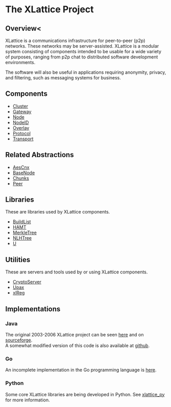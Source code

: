 <h1 class="libTop">The XLattice Project</h1>

## Overview<

XLattice is a communications infrastructure for peer-to-peer (p2p)
networks.  These networks may be server-assisted.
XLattice is a modular system consisting of components intended
to be usable for a wide variety of purposes, ranging from p2p chat to
distributed software development environments.

The software will also be useful in applications requiring
anonymity, privacy, and filtering, such as messaging systems
for business.

## Components

* [Cluster](https://jddixon.github.io/xlattice/cluster.html)
* [Gateway](https://jddixon.github.io/xlattice/gateway.html)
* [Node](https://jddixon.github.io/xlattice/node.html)
* [NodeID](https://jddixon.github.io/xlattice/nodeID.html)
* [Overlay](https://jddixon.github.io/xlattice/overlay.html)
* [Protocol](https://jddixon.github.io/xlattice/protocol.html)
* [Transport](https://jddixon.github.io/xlattice/transport.html)

## Related Abstractions

* [AesCnx](https://jddixon.github.io/xlattice/aesCnx.html)
* [BaseNode](https://jddixon.github.io/xlattice/baseNode.html)
* [Chunks](https://jddixon.github.io/xlattice/chunks.html)
* [Peer](https://jddixon.github.io/xlattice/peer.html)

## Libraries

These are libraries used by XLattice components.

* [BuildList](https://jddixon.github.io/xlattice/buildList.html)
* [HAMT](https://jddixon.github.io/xlattice/hamt.html)
* [MerkleTree](https://jddixon.github.io/xlattice/merkleTree.html)
* [NLHTree](https://jddixon.github.io/xlattice/nlhTree.html)
* [U](https://jddixon.github.io/xlattice/u.html)

## Utilities

These are servers and tools used by or using XLattice components.

* [CryptoServer](https://jddixon.github.io/xlattice/cryptoServer.html)
* [Upax](https://jddixon.github.io/xlattice/upax.html)
* [xlReg](https://jddixon.github.io/xlattice/xlReg.html)

## Implementations

### Java

The original 2003-2006 XLattice project can be seen
[here](http://www.xlattice.org) and on
[sourceforge](http://xlattice.sourceforge.net).  
A somewhat modified version of this code is also available at
[github](https://github.com/jddixon/xlattice_java).

### Go

An incomplete implementation in the Go programming language is
[here](https://github.com/jddixon/xlattice_go).

### Python

Some core XLattice libraries are being developed in Python.  See
[xlattice_py](https://jddixon.github.io/xlattice_py)
for more information.

